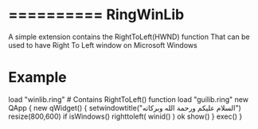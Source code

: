 ==========
RingWinLib
==========

A simple extension contains the RightToLeft(HWND) function
That can be used to have Right To Left window on Microsoft Windows

Example
=======

load "winlib.ring"	# Contains RightToLeft() function
load "guilib.ring" 
new QApp {
	new qWidget() {
		setwindowtitle("السلام عليكم ورحمة الله وبركاته")
		resize(800,600)
		if isWindows()
			righttoleft( winid() )
		ok
		show()
	}
	exec()
}


